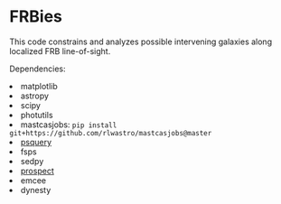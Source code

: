 # FRBies
This code constrains and analyzes possible intervening galaxies along localized FRB line-of-sight.

Dependencies:
<li>matplotlib</li>
<li>astropy</li>
<li>scipy</li>
<li>photutils</li>
<li>mastcasjobs: <code>pip install git+https://github.com/rlwastro/mastcasjobs@master</code></li>
<li><a href="https://github.com/realfastvla/psquery">psquery</a></li>
<li>fsps</li>
<li>sedpy</li>
<li><a href="https://github.com/bd-j/prospector">prospect</a></li>
<li>emcee</li>
<li>dynesty</li>
